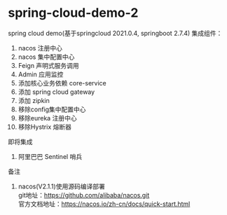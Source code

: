 # spring-cloud-demo-2
spring cloud demo(基于springcloud 2021.0.4, springboot 2.7.4)
集成组件：
1. nacos 注册中心
2. nacos 集中配置中心
3. Feign 声明式服务调用
4. Admin 应用监控
5. 添加核心业务依赖 core-service
6. 添加 spring cloud gateway
7. 添加 zipkin
8. 移除config集中配置中心
9. 移除eureka 注册中心
10. 移除Hystrix 熔断器

即将集成
1. 阿里巴巴 Sentinel 哨兵

备注
1. nacos(V2.1.1)使用源码编译部署 <br>
  git地址：https://github.com/alibaba/nacos.git <br>
  官方文档地址：https://nacos.io/zh-cn/docs/quick-start.html
